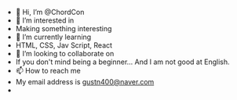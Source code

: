 - 👋 Hi, I’m @ChordCon
- 👀 I’m interested in
- Making something interesting
- 🌱 I’m currently learning
- HTML, CSS, Jav Script, React
- 💞️ I’m looking to collaborate on 
- If you don't mind being a beginner... And I am not good at English.
- 📫 How to reach me
- My email address is gustn400@naver.com
- 
<!---
ChordCon/ChordCon is a ✨ special ✨ repository because its `README.md` (this file) appears on your GitHub profile.
You can click the Preview link to take a look at your changes.
--->
